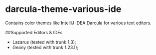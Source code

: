 darcula-theme-various-ide
=========================

 Contains color themes like IntelliJ IDEA Darcula for various text editors.

##Supported Editors & IDEs
- Lazarus (tested with trunk 1.3);
- Geany (tested with trunk 1.23.1);
